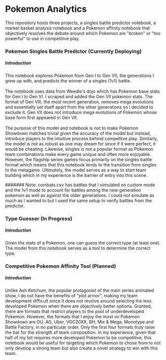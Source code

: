 # Pokemon Analytics 
This repository hosts three projects, a singles battle predictor notebook, a market basket analysis notebook and a Pokemon affinity notebook that objectively resolves the debate around which Pokemon are "broken" or "too powerful" to use in competitive play.
<br>
### Pokemon Singles Battle Predictor (Currently Deploying)
##### Introduction
This notebook explores Pokemon from Gen I to Gen VII, the generations I grew up with, and predicts the winner of a singles (1v1) battle. <br> <br> The notebook uses data from Weedle's dojo which has Pokemon base stats for Gen I to Gen VI. I scraped and added the Gen VII pokemon stats. The format of Gen VIII, the most recent generation, removes mega evolutions and essentially set itself apart from the other generations so I decided to exclude it. Gen VII does not introduce mega evolutions of Pokemon whose base form first appeared in Gen VII. <br> <br> The purpose of this model and notebook is not to make Pokemon Showdown matches trivial given the accuracy of the model but instead, introduce players to the intuitive process behind competitve play. Similarly, the model is not as robust as one may dream for since if it were perfect, it would be cheating. Likewise, singles is not a popular format as Pokemon team combinations make every game unique and often more enjoyable. However, the flagship series games focus primarily on the singles battle format which means that this notebook lends to the transition from singles to the metagame. Ultimately, the model serves as a way to start team building which in my experience is the barrier of entry into this scene.

####### Note: combats.csv has battles that I simulated on custom mode and the 1v1 mode to account for battles among the new generation pokemon as well as against the older generations. I could not simulate as much as I wanted to but I used the same setup to verify battles from the predictor.

### Type Guesser (In Progress)
##### Introduction
Given the stats of a Pokemon, one can guess the correct type (at least one). The model from this notebook serves as a tool to determine the correct type.

### Competitive Pokemon Affinity Tool (Planned)
##### Introduction
Unlike Ash Ketchum, the popular protagonist of the main series animated show, I do not have the benefits of "plot armor", making my team development difficult since it does not revolve around selecting the less developed Pokemon when there are objectively better options. Granted, there are formats that restrict players to the pool of underdeveloped Pokemon. However, the formats that I enjoy the most on Pokemon Showdown are OU, AG, Uber, VGC20XX, BH, Mix & Mega, Monotype and Battle Factory, in no particular order. Only the first four formats truly raise the bar for the strength of team composition. In my experience, given that half of my list requires more developed Pokemon to be competitive, this notebook would be useful for targeting which Pokemon to chose from to not only develop a strong team but also create a novel strategy to win with this team. 
